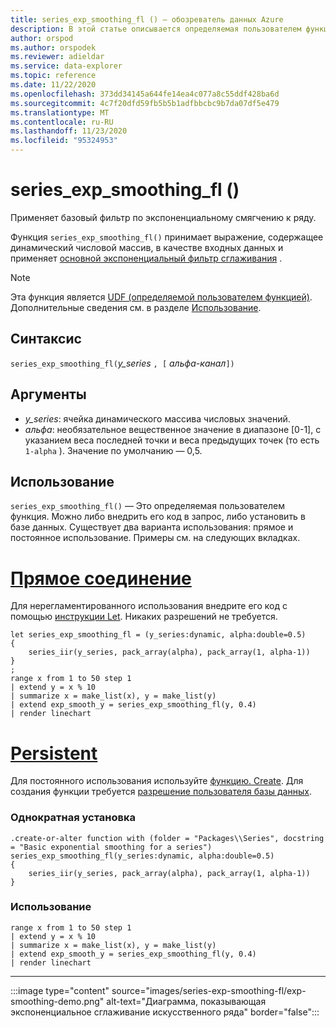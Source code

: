 ```yaml
---
title: series_exp_smoothing_fl () — обозреватель данных Azure
description: В этой статье описывается определяемая пользователем функция series_exp_smoothing_fl () в Azure обозреватель данных.
author: orspod
ms.author: orspodek
ms.reviewer: adieldar
ms.service: data-explorer
ms.topic: reference
ms.date: 11/22/2020
ms.openlocfilehash: 373dd34145a644fe14ea4c077a8c55ddf428ba6d
ms.sourcegitcommit: 4c7f20dfd59fb5b5b1adfbbcbc9b7da07df5e479
ms.translationtype: MT
ms.contentlocale: ru-RU
ms.lasthandoff: 11/23/2020
ms.locfileid: "95324953"
---
```

# <a name="series_exp_smoothing_fl"></a>series_exp_smoothing_fl ()

Применяет базовый фильтр по экспоненциальному смягчению к ряду.

Функция `series_exp_smoothing_fl()` принимает выражение, содержащее динамический числовой массив, в качестве входных данных и применяет [основной экспоненциальный фильтр сглаживания](https://en.wikipedia.org/wiki/Exponential_smoothing#Basic_(simple)_exponential_smoothing_(Holt_linear)) .

> [!NOTE]
> Эта функция является [UDF (определяемой пользователем функцией)](../query/functions/user-defined-functions.md). Дополнительные сведения см. в разделе [Использование](#usage).

## <a name="syntax"></a>Синтаксис

`series_exp_smoothing_fl(`*y_series* `, [` *альфа-канал*`])`
  
## <a name="arguments"></a>Аргументы

* *y_series*: ячейка динамического массива числовых значений.
* *альфа*: необязательное вещественное значение в диапазоне [0-1], с указанием веса последней точки и веса предыдущих точек (то есть `1-alpha` ). Значение по умолчанию — 0,5.

## <a name="usage"></a>Использование

`series_exp_smoothing_fl()` — Это определяемая пользователем функция. Можно либо внедрить его код в запрос, либо установить в базе данных. Существует два варианта использования: прямое и постоянное использование. Примеры см. на следующих вкладках.

# <a name="ad-hoc"></a>[Прямое соединение](#tab/adhoc)

Для нерегламентированного использования внедрите его код с помощью [инструкции Let](../query/letstatement.md). Никаких разрешений не требуется.

<!-- csl: https://help.kusto.windows.net:443/Samples -->
```kusto
let series_exp_smoothing_fl = (y_series:dynamic, alpha:double=0.5)
{
    series_iir(y_series, pack_array(alpha), pack_array(1, alpha-1))
}
;
range x from 1 to 50 step 1
| extend y = x % 10
| summarize x = make_list(x), y = make_list(y)
| extend exp_smooth_y = series_exp_smoothing_fl(y, 0.4) 
| render linechart
```

# <a name="persistent"></a>[Persistent](#tab/persistent)

Для постоянного использования используйте [функцию. Create](../management/create-function.md). Для создания функции требуется [разрешение пользователя базы данных](../management/access-control/role-based-authorization.md).

### <a name="one-time-installation"></a>Однократная установка

<!-- csl: https://help.kusto.windows.net:443/Samples -->
```kusto
.create-or-alter function with (folder = "Packages\\Series", docstring = "Basic exponential smoothing for a series")
series_exp_smoothing_fl(y_series:dynamic, alpha:double=0.5)
{
    series_iir(y_series, pack_array(alpha), pack_array(1, alpha-1))
}
```

### <a name="usage"></a>Использование

<!-- csl: https://help.kusto.windows.net:443/Samples -->
```kusto
range x from 1 to 50 step 1
| extend y = x % 10
| summarize x = make_list(x), y = make_list(y)
| extend exp_smooth_y = series_exp_smoothing_fl(y, 0.4) 
| render linechart
```

---

:::image type="content" source="images/series-exp-smoothing-fl/exp-smoothing-demo.png" alt-text="Диаграмма, показывающая экспоненциальное сглаживание искусственного ряда" border="false":::
